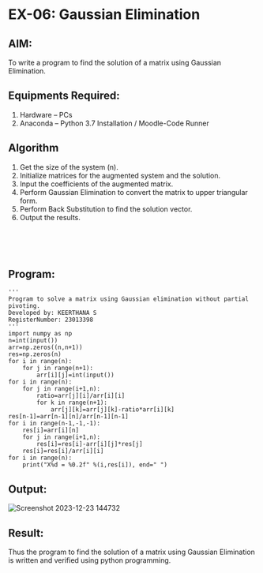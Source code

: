 # EX-06: Gaussian Elimination

## AIM:
To write a program to find the solution of a matrix using Gaussian Elimination.

## Equipments Required:
1. Hardware – PCs
2. Anaconda – Python 3.7 Installation / Moodle-Code Runner

## Algorithm
1. Get the size of the system (n).
2. Initialize matrices for the augmented system and the solution.
3. Input the coefficients of the augmented matrix.
4. Perform Gaussian Elimination to convert the matrix to upper triangular form.
5. Perform Back Substitution to find the solution vector.
6. Output the results.

<br>
<br>
<br>

## Program:
```
'''
Program to solve a matrix using Gaussian elimination without partial pivoting.
Developed by: KEERTHANA S
RegisterNumber: 23013398
'''
import numpy as np
n=int(input())
arr=np.zeros((n,n+1))
res=np.zeros(n)
for i in range(n):
    for j in range(n+1):
        arr[i][j]=int(input())
for i in range(n):
    for j in range(i+1,n):
        ratio=arr[j][i]/arr[i][i]
        for k in range(n+1):
            arr[j][k]=arr[j][k]-ratio*arr[i][k]
res[n-1]=arr[n-1][n]/arr[n-1][n-1]
for i in range(n-1,-1,-1):
    res[i]=arr[i][n]
    for j in range(i+1,n):
        res[i]=res[i]-arr[i][j]*res[j]
    res[i]=res[i]/arr[i][i]
for i in range(n):
    print("X%d = %0.2f" %(i,res[i]), end=" ")
```

## Output:
![Screenshot 2023-12-23 144732](https://github.com/KeerthanaaSaravanan/EX-06_Gaussian/assets/145742596/d6fa3a57-7a9a-4dd0-bf5c-298a72280d29)

## Result:
Thus the program to find the solution of a matrix using Gaussian Elimination is written and verified using python programming.

